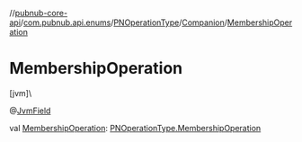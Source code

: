//[pubnub-core-api](../../../../index.md)/[com.pubnub.api.enums](../../index.md)/[PNOperationType](../index.md)/[Companion](index.md)/[MembershipOperation](-membership-operation.md)

# MembershipOperation

[jvm]\

@[JvmField](https://kotlinlang.org/api/latest/jvm/stdlib/kotlin.jvm/-jvm-field/index.html)

val [MembershipOperation](-membership-operation.md): [PNOperationType.MembershipOperation](../-membership-operation/index.md)

